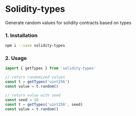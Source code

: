 # Solidity-types
Generate random values for solidity contracts based on types
### 1. Installation

```bash
npm i --save solidity-types
```
### 2. Usage

```javascript
import { getTypes } from 'solidity-types'

// return randomized values
const t = getTypes('uint256')
const value = t.random()

// return value with seed 
const seed = 10
const t = getTypes('uint256', seed)
const value = t.random()

```
